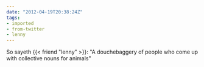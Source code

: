 ```yaml
---
date: "2012-04-19T20:38:24Z"
tags:
- imported
- from-twitter
- lenny
---
```

So sayeth {{< friend "lenny" >}}: "A douchebaggery of people who come up with collective nouns for animals"
